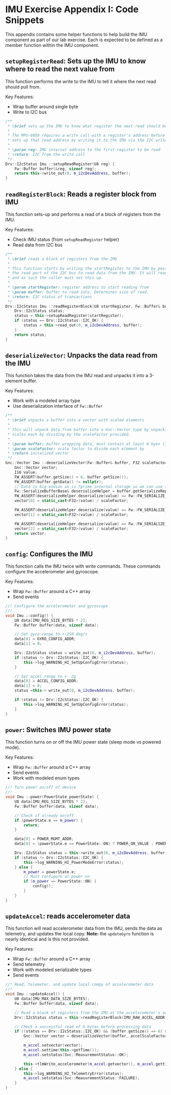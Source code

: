 # IMU Exercise Appendix I: Code Snippets

This appendix contains some helper functions to help build the IMU component as part of our lab exercise. Each is
expected to be defined as a member function within the IMU component.

## `setupRegisterRead`: Sets up the IMU to know where to read the next value from

This function performs the write to the IMU to tell it where the next read should pull from.

Key Features:
- Wrap buffer around single byte
- Write to I2C bus

``` C++
/**
 * \brief sets up the IMU to know what register the next read should be from
 *
 * The MPU-6050 requires a write call with a register's address before a read will function correctly. This helper
 * sets up that read address by writing it to the IMU via the I2C write port.
 *
 * \param reg: IMU internal address to the first register to be read
 * \return: I2C from the write call
 */
Drv::I2cStatus Imu ::setupReadRegister(U8 reg) {
    Fw::Buffer buffer(&reg, sizeof reg);
    return this->write_out(0, m_i2cDevAddress, buffer);
}
```

## `readRegisterBlock`: Reads a register block from IMU

This function sets-up and performs a read of a block of registers from the IMU.

Key Features:
- Check IMU status (from `setupReadRegister` helper)
- Read data from I2C bus

```c++
/**
 * \brief reads a block of registers from the IMU
 *
 * This function starts by writing the startRegister to the IMU by passing it to `setupReadRegister`. It then calls
 * the read port of the I2C bus to read data from the IMU. It will read `buffer.getSize()` bytes from the I2C device
 * and as such the caller must set this up.
 *
 * \param startRegister: register address to start reading from
 * \param buffer: buffer to read into. Determines size of read.
 * \return: I2C status of transactions
 */
Drv::I2cStatus Imu ::readRegisterBlock(U8 startRegister, Fw::Buffer& buffer) {
    Drv::I2cStatus status;
    status = this->setupReadRegister(startRegister);
    if (status == Drv::I2cStatus::I2C_OK) {
        status = this->read_out(0, m_i2cDevAddress, buffer);
    }
    return status;
}
```

## `deserializeVector`: Unpacks the data read from the IMU

This function takes the data from the IMU read and unpacks it into a 3-element buffer.

Key Features:
- Work with a modeled array type
- Use deserialization interface of `Fw::Buffer`

```c++
/**
 * \brief unpacks a buffer into a vector with scaled elements
 *
 * This will unpack data from buffer into a Gnc::Vector type by unpacking 3x I16 values (in big endian format) and
 * scales each by dividing by the scaleFactor provided.
 *
 * \param buffer: buffer wrapping data, must contain at least 6 byes (3x I16)
 * \param scaleFactor: scale factor to divide each element by
 * \return initalized vector
 */
Gnc::Vector Imu ::deserializeVector(Fw::Buffer& buffer, F32 scaleFactor) {
    Gnc::Vector vector;
    I16 value;
    FW_ASSERT(buffer.getSize() > 6, buffer.getSize());
    FW_ASSERT(buffer.getData() != nullptr);
    // Data is big-endian as is fprime internal storage so we can use the built-in buffer deserialization
    Fw::SerializeBufferBase& deserializeHelper = buffer.getSerializeRepr();
    FW_ASSERT(deserializeHelper.deserialize(value) == Fw::FW_SERIALIZE_OK);
    vector[0] = static_cast<F32>(value) / scaleFactor;

    FW_ASSERT(deserializeHelper.deserialize(value) == Fw::FW_SERIALIZE_OK);
    vector[1] = static_cast<F32>(value) / scaleFactor;

    FW_ASSERT(deserializeHelper.deserialize(value) == Fw::FW_SERIALIZE_OK);
    vector[2] = static_cast<F32>(value) / scaleFactor;
    return vector;
}
```

## `config`: Configures the IMU

This function calls the IMU twice with write commands. These commands configure the accelerometer and gyroscope.

Key Features:
- Wrap `Fw::Buffer` around a C++ array
- Send events

```c++
//! Configure the accelerometer and gyroscope
//!
void Imu ::config() {
    U8 data[IMU_REG_SIZE_BYTES * 2];
    Fw::Buffer buffer(data, sizeof data);

    // Set gyro range to +-250 deg/s
    data[0] = GYRO_CONFIG_ADDR;
    data[1] = 0;

    Drv::I2cStatus status = write_out(0, m_i2cDevAddress, buffer);
    if (status != Drv::I2cStatus::I2C_OK) {
        this->log_WARNING_HI_SetUpConfigError(status);
    }

    // Set accel range to +- 2g
    data[0] = ACCEL_CONFIG_ADDR;
    data[1] = 0;
    status =this-> write_out(0, m_i2cDevAddress, buffer);

    if (status != Drv::I2cStatus::I2C_OK) {
        this->log_WARNING_HI_SetUpConfigError(status);
    }
}
```

## `power`: Switches IMU power state

This function turns on or off the IMU power state (sleep mode vs powered mode).

Key Features:
- Wrap `Fw::Buffer` around a C++ array
- Send events
- Work with modeled enum types

```c++
//! Turn power on/off of device
//!
void Imu ::power(PowerState powerState) {
    U8 data[IMU_REG_SIZE_BYTES * 2];
    Fw::Buffer buffer(data, sizeof data);

    // Check if already on/off
    if (powerState.e == m_power) {
        return;
    }

    data[0] = POWER_MGMT_ADDR;
    data[0] = (powerState.e == PowerState::ON) ? POWER_ON_VALUE : POWER_OFF_VALUE;

    Drv::I2cStatus status = this->write_out(0, m_i2cDevAddress, buffer);
    if (status != Drv::I2cStatus::I2C_OK) {
        this->log_WARNING_HI_PowerModeError(status);
    } else {
        m_power = powerState.e;
        // Must configure at power on
        if (m_power == PowerState::ON) {
            config();
        }
    }
}
```

## `updateAccel`: reads accelerometer data

This function will read accelerometer data from the IMU, sends the data as telemetry, and updates the local copy.
**Note:** the `updateGyro` function is nearly identical and is this not provided.

Key Features:
- Wrap `Fw::Buffer` around a C++ array
- Send telemetry
- Work with modeled serializable types
- Send events

```c++
//! Read, telemeter, and update local compy of accelerometer data
//!
void Imu ::updateAccel() {
    U8 data[IMU_MAX_DATA_SIZE_BYTES];
    Fw::Buffer buffer(data, sizeof data);

    // Read a block of registers from the IMU at the accelerometer's address
    Drv::I2cStatus status = this->readRegisterBlock(IMU_RAW_ACCEL_ADDR, buffer);

    // Check a successful read of 6 bytes before processing data
    if ((status == Drv::I2cStatus::I2C_OK) && (buffer.getSize() == 6) && (buffer.getData() != nullptr)) {
        Gnc::Vector vector = deserializeVector(buffer, accelScaleFactor);

        m_accel.setvector(vector);
        m_accel.settime(this->getTime());
        m_accel.setstatus(Svc::MeasurementStatus::OK);

        this->tlmWrite_accelerometer(m_accel.getvector(), m_accel.gettime());
    } else {
        this->log_WARNING_HI_TelemetryError(status);
        m_accel.setstatus(Svc::MeasurementStatus::FAILURE);
    }
}
```